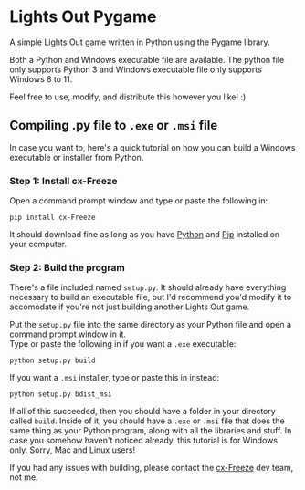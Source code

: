 # Lights Out Pygame
A simple Lights Out game written in Python using the Pygame library.

Both a Python and Windows executable file are available. The python file only supports Python 3 and Windows executable file only supports Windows 8 to 11.

Feel free to use, modify, and distribute this however you like! :)

## Compiling .py file to `.exe` or `.msi` file
In case you want to, here's a quick tutorial on how you can build a Windows executable or installer from Python.

### Step 1: Install cx-Freeze
Open a command prompt window  and type or paste the following in:
```
pip install cx-Freeze
```
It should download fine as long as you have [Python](https://www.python.org/downloads/) and [Pip](https://pypi.org/project/pip/) installed on your computer.

### Step 2: Build the program
There's a file included named `setup.py`. It should already have everything necessary to build an executable file, but I'd recommend you'd modify it to accomodate if you're not just building another Lights Out game. 

Put the `setup.py` file into the same directory as your Python file and open a command prompt window in it.\
Type or paste the following in if you want a `.exe` executable:
```
python setup.py build
```
If you want a `.msi` installer, type or paste this in instead:
```
python setup.py bdist_msi
```
If all of this succeeded, then you should have a folder in your directory called `build`. Inside of it, you should have a `.exe` or `.msi` file that does the same thing as your Python program, along with all the libraries and stuff. In case you somehow haven't noticed already. this tutorial is for Windows only. Sorry, Mac and Linux users!

If you had any issues with building, please contact the [cx-Freeze](https://pypi.org/project/cx-Freeze/) dev team, not me.
